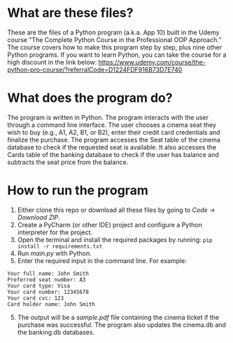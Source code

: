 # What are these files?
These are the files of a Python program (a.k.a. App 10) built in the Udemy course  "The Complete Python Course in the Professional OOP Approach."
The course covers how to make this program step by step, plus nine other Python programs. 
If you want to learn Python, you can take the course for a high discount in the link below: 
https://www.udemy.com/course/the-python-pro-course/?referralCode=D1224FDF916B73D7E740
# What does the program do?
The program is written in Python. The program interacts with the user through a command line interface.
The user chooses a cinema seat they wish to buy (e.g., A1, A2, B1, or B2), enter their credit card credentials 
and finalize the purchase. The program accesses the Seat table of the cinema database to check
if the requested seat is available. It also accesses the Cards table of the banking database to check 
if the user has balance and subtracts the seat price from the balance.
# How to run the program
1. Either clone this repo or download all these files by going to _Code -> Download ZIP_.
2. Create a PyCharm (or other IDE) project and configure a Python interpreter for the project.
3. Open the terminal and install the required packages by running:
   `pip install -r requirements.txt`
3. Run _main.py_ with Python.
4. Enter the required input in the command line. For example:
```
Your full name: John Smith
Preferred seat number: A3
Your card type: Visa
Your card number: 12345678
Your card cvc: 123
Card holder name: John Smith
```
5. The output will be a _sample.pdf_ file containing the cinema ticket if the purchase was successful. 
   The program also updates the cinema.db and the banking.db databases.